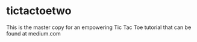 # tictactoetwo
This is the master copy for an empowering Tic Tac Toe tutorial that can be found at medium.com 